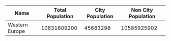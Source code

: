 | Name | Total Population | City Population | Non City Population |
| --- | --- | --- | --- |
| Western Europe | 10631609200 | 45683298 | 10585925902 |
